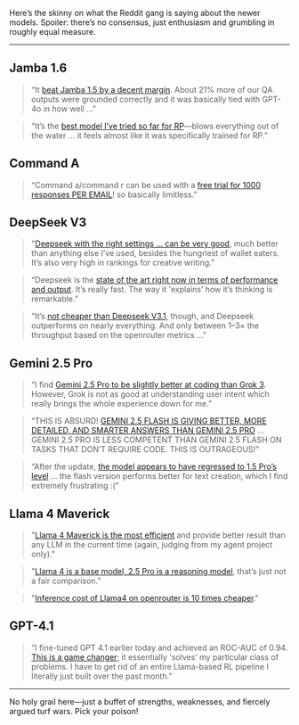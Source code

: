 Here’s the skinny on what the Reddit gang is saying about the newer models. Spoiler: there’s no consensus, just enthusiasm and grumbling in roughly equal measure.

---

## Jamba 1.6

> “It [beat Jamba 1.5 by a decent margin](https://www.reddit.com/r/LocalLLaMA/comments/1kk66rj/jamba_mini_16_actually_outperformed_gpt40_for_our). About 21% more of our QA outputs were grounded correctly and it was basically tied with GPT-4o in how well …"

> “It’s the [best model I’ve tried so far for RP](https://www.reddit.com/r/SillyTavernAI/comments/1jd8d1t/dont_sleep_on_ai21_jamba_16_large)—blows everything out of the water … it feels almost like it was specifically trained for RP.”

## Command A

> “Command a/command r can be used with a [free trial for 1000 responses PER EMAIL](https://www.reddit.com/r/SillyTavernAI/comments/1jmb0fk/just_got_safety_filters_from_anthropic_i_need/)! so basically limitless.”

## DeepSeek V3

> "[Deepseek with the right settings … can be very good](https://www.reddit.com/r/SillyTavernAI/comments/1jmb0fk/just_got_safety_filters_from_anthropic_i_need/), much better than anything else I’ve used, besides the hungriest of wallet eaters. It’s also very high in rankings for creative writing.”

> “Deepseek is the [state of the art right now in terms of performance and output](https://news.ycombinator.com/item?id=42890709). It’s really fast. The way it 'explains’ how it’s thinking is remarkable.”

> “It’s [not cheaper than Deepseek V3.1](https://news.ycombinator.com/item?id=43920132), though, and Deepseek outperforms on nearly everything. And only between 1–3× the throughput based on the openrouter metrics …"

## Gemini 2.5 Pro

> “I find [Gemini 2.5 Pro to be slightly better at coding than Grok 3](https://www.reddit.com/r/ArtificialInteligence/comments/1jyizj3/gemini_25_pro_is_by_far_my_favourite_coding_model). However, Grok is not as good at understanding user intent which really brings the whole experience down for me.”

> “THIS IS ABSURD! [GEMINI 2.5 FLASH IS GIVING BETTER, MORE DETAILED, AND SMARTER ANSWERS THAN GEMINI 2.5 PRO](https://www.reddit.com/r/Bard/comments/1kk00zr/google_what_have_you_done_to_gemini_25_pro/) … GEMINI 2.5 PRO IS LESS COMPETENT THAN GEMINI 2.5 FLASH ON TASKS THAT DON’T REQUIRE CODE. THIS IS OUTRAGEOUS!”

> “After the update, [the model appears to have regressed to 1.5 Pro’s level](https://www.reddit.com/r/Bard/comments/1kk00zr/google_what_have_you_done_to_gemini_25_pro/) … the flash version performs better for text creation, which I find extremely frustrating :("

## Llama 4 Maverick

> "[Llama 4 Maverick is the most efficient](https://www.reddit.com/r/LLMDevs/comments/1jzhc3x/llama_4_received_so_much_hate_but_it_actually/) and provide better result than any LLM in the current time (again, judging from my agent project only)."

> "[Llama 4 is a base model, 2.5 Pro is a reasoning model](https://www.reddit.com/r/singularity/comments/1jscj37/llama_4_vs_gemini_25_pro_benchmarks/), that’s just not a fair comparison.”

> "[Inference cost of Llama4 on openrouter is 10 times cheaper](https://www.reddit.com/r/LLMDevs/comments/1jzhc3x/llama_4_received_so_much_hate_but_it_actually/)."

## GPT-4.1

> “I fine-tuned GPT 4.1 earlier today and achieved an ROC-AUC of 0.94. [This is a game changer](https://www.reddit.com/r/LocalLLaMA/comments/1k25suh/gpt_41_is_a_game_changer/); it essentially 'solves’ my particular class of problems. I have to get rid of an entire Llama-based RL pipeline I literally just built over the past month.”

---

No holy grail here—just a buffet of strengths, weaknesses, and fiercely argued turf wars. Pick your poison!